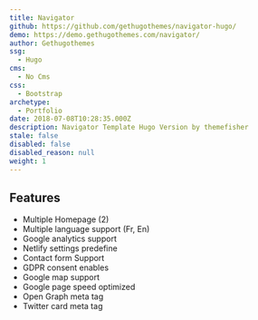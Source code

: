 ```yaml
---
title: Navigator
github: https://github.com/gethugothemes/navigator-hugo/
demo: https://demo.gethugothemes.com/navigator/
author: Gethugothemes
ssg:
  - Hugo
cms:
  - No Cms
css:
  - Bootstrap
archetype:
  - Portfolio
date: 2018-07-08T10:28:35.000Z
description: Navigator Template Hugo Version by themefisher
stale: false
disabled: false
disabled_reason: null
weight: 1
---
```


## Features
* Multiple Homepage (2)
* Multiple language support (Fr, En)
* Google analytics support
* Netlify settings predefine
* Contact form Support
* GDPR consent enables
* Google map support
* Google page speed optimized
* Open Graph meta tag
* Twitter card meta tag